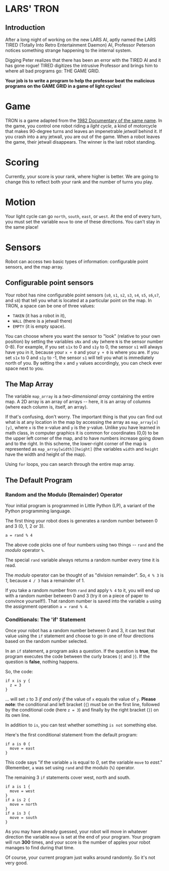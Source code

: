 # LARS' TRON

## Introduction

After a long night of working on the new  LARS AI, aptly named the LARS TIRED (Totally Into Retro Entertainment Daemon) AI, Professor Peterson notices something strange happening to the internal system.

Digging Peter realizes that there has been an error with the TIRED AI and it has gone rogue! TIRED digitizes the intrusive Professor and brings him to where all bad programs go: THE GAME GRID.

**Your job is to write a program to help the professor beat the malicious programs on the GAME GRID in a game of light cycles!**

# Game
TRON is a game adapted from the [1982 Documentary of the same name](https://en.wikipedia.org/wiki/Tron). In the game, you control one robot riding a *light cycle*, a kind of motorcycle that makes 90-degree turns and leaves an impenetrable *jetwall* behind it. If you crash into a any jetwall, you are out of the game. When a robot leaves the game, their jetwall disappears. The winner is the last robot standing.

# Scoring

Currently, your score is your rank, where higher is better. We are going to change this to reflect both your rank and the number of turns you play.

# Motion

Your light cycle can go `north`, `south`, `east`, or `west`. At the end of every turn, you must set the variable `move` to one of these directions. You can't stay in the same place!

# Sensors

Robot can access two basic types of information: configurable point sensors, and the map array.

## Configurable point sensors

Your robot has nine configurable point sensors (`s0`, `s1`, `s2`, `s3`, `s4`, `s5`, `s6`,`s7`, and `s8`) that tell you what is located at a particular point on the map. In TRON, a space can be one of three values: 

 * `TAKEN` (it has a robot in it), 
 * `WALL` (there is a jetwall there)
 * `EMPTY` (it is empty space).

You can choose where you want the sensor to "look" (relative to your own position) by setting the variables `sNx` and `sNy` (where `N` is the sensor number 0-8). For example, if you set `s1x` to 0 and `s1y` to 0, the sensor `s1` will always have you in it, because your `x + 0` and your `y + 0` is where you are. If you set `s1x` to 0 and `s1y` to -1, the sensor `s1` will tell you what is immediately north of you. By setting the `x` and `y` values accordingly, you can check ever space next to you.

## The Map Array

The variable `map_array` is a *two-dimensional array* containing the entire map. A 2D array is an array of arrays -- here, it is an array of columns (where each column is, itself, an array). 

If that's confusing, don't worry. The important thing is that you can find out what is at any location in the map by accessing the array as `map_array[x][y]`, where `x` is the x-value and `y` is the y-value. Unlike you have learned in math class, in computer graphics it is common for coordinates (0,0) to be the upper left corner of the map, and to have numbers increase going down and to the right. In this scheme, the lower-right corner of the map is represented as `map_array[width][height]` (the variables `width` and `height` have the width and height of the map).

Using `for` loops, you can search through the entire map array.

## The Default Program

### Random and the Modulo (Remainder) Operator

Your initial program is programmed in Little Python (LP), a variant of the Python programming language.

The first thing your robot does is generates a random number between 0 and 3 (0, 1, 2 or 3). 

    a = rand % 4

The above code picks one of four numbers using two things -- `rand` and the *modulo* operator `%`. 

The special `rand` variable always returns a random number every time it is read. 

The *modulo* operator can be thought of as "division remainder". So, `4 % 3` is *1*, because `4 / 3` has a remainder of 1. 

If you take a random number from `rand` and apply `% 4` to it, you will end up with a random number between 0 and 3 (try it on a piece of paper to convince yourself!). That random number is saved into the variable `a` using the assignment operation `a = rand % 4`.

### Conditionals: The 'if' Statement

Once your robot has a random number between 0 and 3, it can test that value using the `if` statement and choose to go in one of four directions based on the random number selected.

In an `if` statement, a program asks a question. If the question is **true**, the program executes the code between the curly braces (`{` and `}`). If the question is **false**, nothing happens.

So, the code:

    if x is y {
      z = 3
    }

... will set `z` to 3 *if and only if* the value of `x` equals the value of `y`. **Please note**: the conditional and left bracket (`{`) must be on the first line, followed by the conditional code (here `z = 3`) and finally by the right bracket (`}`) on its own line. 

In addition to `is`, you can test whether something `is not` something else.

Here's the first conditional statement from the default program:


    if a is 0 {
      move = east
    }


This code says "if the variable `a` is equal to *0*, set the variable `move` to *east*." (Remember, `a` was set using `rand` and the modulo (`%`) operator.  

The remaining 3 `if` statements cover west, north and south.

    if a is 1 { 
      move = west 
    } 
    if a is 2 { 
      move = north 
    } 
    if a is 3 { 
      move = south 
    } 

As you may have already guessed, your robot will move in whatever direction the variable `move` is set at the end of your program. Your program will run **300** times, and your score is the number of apples your robot manages to find during that time.

Of course, your current program just walks around randomly. So it's not very good.
